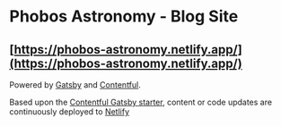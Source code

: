 # Phobos Astronomy - Blog Site
## [https://phobos-astronomy.netlify.app/](https://phobos-astronomy.netlify.app/)

Powered by [Gatsby](https://www.gatsbyjs.com/) and [Contentful](https://www.contentful.com).

Based upon the [Contentful Gatsby starter](https://github.com/contentful-userland/gatsby-contentful-starter), content or code updates are continuously deployed to [Netlify](https://www.netlify.com/)

